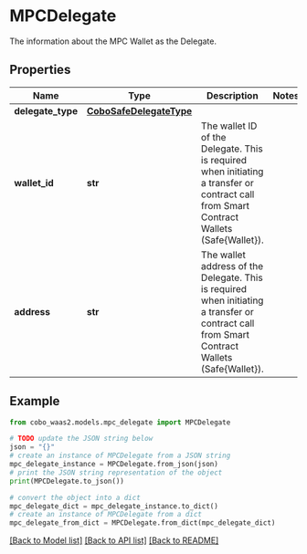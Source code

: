 # MPCDelegate

The information about the MPC Wallet as the Delegate.

## Properties

Name | Type | Description | Notes
------------ | ------------- | ------------- | -------------
**delegate_type** | [**CoboSafeDelegateType**](CoboSafeDelegateType.md) |  | 
**wallet_id** | **str** | The wallet ID of the Delegate. This is required when initiating a transfer or contract call from Smart Contract Wallets (Safe{Wallet}). | 
**address** | **str** | The wallet address of the Delegate. This is required when initiating a transfer or contract call from Smart Contract Wallets (Safe{Wallet}). | 

## Example

```python
from cobo_waas2.models.mpc_delegate import MPCDelegate

# TODO update the JSON string below
json = "{}"
# create an instance of MPCDelegate from a JSON string
mpc_delegate_instance = MPCDelegate.from_json(json)
# print the JSON string representation of the object
print(MPCDelegate.to_json())

# convert the object into a dict
mpc_delegate_dict = mpc_delegate_instance.to_dict()
# create an instance of MPCDelegate from a dict
mpc_delegate_from_dict = MPCDelegate.from_dict(mpc_delegate_dict)
```
[[Back to Model list]](../README.md#documentation-for-models) [[Back to API list]](../README.md#documentation-for-api-endpoints) [[Back to README]](../README.md)



